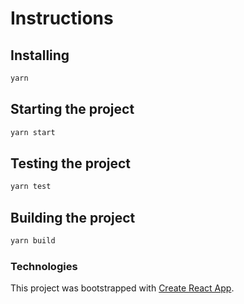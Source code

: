 # Instructions

## Installing 

```bash
yarn
```

## Starting the project 

```bash
yarn start 
```

## Testing the project 

```bash
yarn test
```

## Building the project 

```bash
yarn build 
```

### Technologies 

This project was bootstrapped with [Create React App](https://github.com/facebook/create-react-app).
